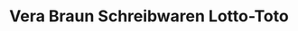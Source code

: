 ---
title: "Vera Braun Schreibwaren Lotto-Toto"
url: /luenen/vera-braun-schreibwaren-lotto-toto/
shop: Lotterie
---